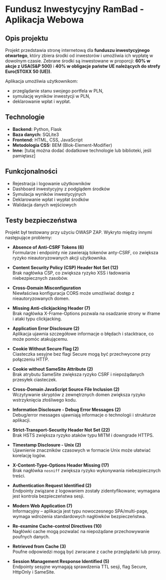 # Fundusz Inwestycyjny RamBad - Aplikacja Webowa

## Opis projektu
Projekt przedstawia stronę internetową dla **funduszu inwestycyjnego otwartego**, który zbiera środki od inwestorów i umożliwia ich wypłatę w dowolnym czasie. Zebrane środki są inwestowane w proporcji: **60% w akcje z USA(S&P 500)** i **40% w obligacje państw UE należących do strefy Euro(STOXX 50 (UE))**.  

Aplikacja umożliwia użytkownikom:
- przeglądanie stanu swojego portfela w PLN,
- symulację wyników inwestycji w PLN,
- deklarowanie wpłat i wypłat.


## Technologie
- **Backend:** Python, Flask  
- **Baza danych:** SQLite3  
- **Frontend:** HTML, CSS, JavaScript  
- **Metodologia CSS:** BEM (Blok-Element-Modifier)  
- **Inne:** [tutaj można dodać dodatkowe technologie lub biblioteki, jeśli pamiętasz]


## Funkcjonalności
- Rejestracja i logowanie użytkowników  
- Dashboard inwestycyjny z podglądem środków  
- Symulacja wyników inwestycyjnych  
- Deklarowanie wpłat i wypłat środków  
- Walidacja danych wejściowych


## Testy bezpieczeństwa

Projekt był testowany przy użyciu OWASP ZAP. Wykryto między innymi następujące problemy:

- **Absence of Anti-CSRF Tokens (6)**  
  Formularze i endpointy nie zawierają tokenów anty-CSRF, co zwiększa ryzyko nieautoryzowanych akcji użytkownika.

- **Content Security Policy (CSP) Header Not Set (12)**  
  Brak nagłówka CSP, co zwiększa ryzyko XSS i ładowania niebezpiecznych zasobów.

- **Cross-Domain Misconfiguration**  
  Niewłaściwa konfiguracja CORS może umożliwiać dostęp z nieautoryzowanych domen.

- **Missing Anti-clickjacking Header (7)**  
  Brak nagłówka X-Frame-Options pozwala na osadzanie strony w iframe i ataki typu clickjacking.

- **Application Error Disclosure (2)**  
  Aplikacja ujawnia szczegółowe informacje o błędach i stacktrace, co może pomóc atakującemu.

- **Cookie Without Secure Flag (2)**  
  Ciasteczka sesyjne bez flagi Secure mogą być przechwycone przy połączeniu HTTP.

- **Cookie without SameSite Attribute (2)**  
  Brak atrybutu SameSite zwiększa ryzyko CSRF i niepożądanych przesyłek ciasteczek.

- **Cross-Domain JavaScript Source File Inclusion (2)**  
  Wczytywanie skryptów z zewnętrznych domen zwiększa ryzyko wstrzyknięcia złośliwego kodu.

- **Information Disclosure - Debug Error Messages (2)**  
  Debug/error messages ujawniają informacje o technologii i strukturze aplikacji.

- **Strict-Transport-Security Header Not Set (22)**  
  Brak HSTS zwiększa ryzyko ataków typu MITM i downgrade HTTPS.

- **Timestamp Disclosure - Unix (2)**  
  Ujawnienie znaczników czasowych w formacie Unix może ułatwiać korelację logów.

- **X-Content-Type-Options Header Missing (17)**  
  Brak nagłówka `nosniff` zwiększa ryzyko wykonywania niebezpiecznych treści.

- **Authentication Request Identified (2)**  
  Endpointy związane z logowaniem zostały zidentyfikowane; wymagana jest kontrola bezpieczeństwa sesji.

- **Modern Web Application (7)**  
  Informacyjny – aplikacja jest typu nowoczesnego SPA/multi-page, wymaga wdrożenia standardowych nagłówków bezpieczeństwa.

- **Re-examine Cache-control Directives (10)**  
  Nagłówki cache mogą pozwalać na niepożądane przechowywanie poufnych danych.

- **Retrieved from Cache (3)**  
  Poufne odpowiedzi mogą być zwracane z cache przeglądarki lub proxy.

- **Session Management Response Identified (5)**  
  Endpointy sesyjne wymagają sprawdzenia TTL sesji, flag Secure, HttpOnly i SameSite.